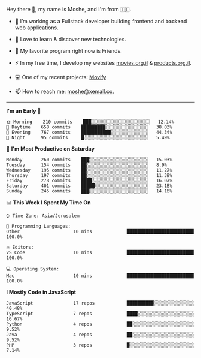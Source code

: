 Hey there 👋, my name is Moshe, and I'm from 🇮🇱.

- :telescope: I’m working as a Fullstack developer building frontend and backend web applications.

- :seedling: Love to learn & discover new technologies.

- 🍿 My favorite program right now is Friends.

- :zap: In my free time, I develop my websites [movies.org.il](https://movies.org.il) & [products.org.il](https://products.org.il).

- 💻 One of my recent projects: [Movify](https://github.com/jewishmoses/movify)

- :mailbox: How to reach me: moshe@xemail.co.

<hr/>

<!--START_SECTION:waka-->
**I'm an Early 🐤** 

```text
🌞 Morning    210 commits    ███░░░░░░░░░░░░░░░░░░░░░░   12.14% 
🌆 Daytime    658 commits    █████████░░░░░░░░░░░░░░░░   38.03% 
🌃 Evening    767 commits    ███████████░░░░░░░░░░░░░░   44.34% 
🌙 Night      95 commits     █░░░░░░░░░░░░░░░░░░░░░░░░   5.49%

```
📅 **I'm Most Productive on Saturday** 

```text
Monday       260 commits    ███░░░░░░░░░░░░░░░░░░░░░░   15.03% 
Tuesday      154 commits    ██░░░░░░░░░░░░░░░░░░░░░░░   8.9% 
Wednesday    195 commits    ██░░░░░░░░░░░░░░░░░░░░░░░   11.27% 
Thursday     197 commits    ██░░░░░░░░░░░░░░░░░░░░░░░   11.39% 
Friday       278 commits    ████░░░░░░░░░░░░░░░░░░░░░   16.07% 
Saturday     401 commits    █████░░░░░░░░░░░░░░░░░░░░   23.18% 
Sunday       245 commits    ███░░░░░░░░░░░░░░░░░░░░░░   14.16%

```


📊 **This Week I Spent My Time On** 

```text
⌚︎ Time Zone: Asia/Jerusalem

💬 Programming Languages: 
Other                    10 mins             █████████████████████████   100.0%

🔥 Editors: 
VS Code                  10 mins             █████████████████████████   100.0%

💻 Operating System: 
Mac                      10 mins             █████████████████████████   100.0%

```

**I Mostly Code in JavaScript** 

```text
JavaScript               17 repos            ██████████░░░░░░░░░░░░░░░   40.48% 
TypeScript               7 repos             ████░░░░░░░░░░░░░░░░░░░░░   16.67% 
Python                   4 repos             ██░░░░░░░░░░░░░░░░░░░░░░░   9.52% 
Java                     4 repos             ██░░░░░░░░░░░░░░░░░░░░░░░   9.52% 
PHP                      3 repos             █░░░░░░░░░░░░░░░░░░░░░░░░   7.14%

```



<!--END_SECTION:waka-->

